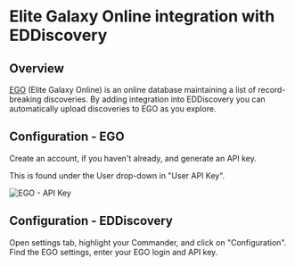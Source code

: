 # Elite Galaxy Online integration with EDDiscovery

## Overview
[EGO](http://www.elitegalaxyonline.com/) (Elite Galaxy Online) is an online database maintaining a list of record-breaking discoveries. By adding integration into EDDiscovery you can automatically upload discoveries to EGO as you explore.

## Configuration - EGO
Create an account, if you haven't already, and generate an API key.

This is found under the User drop-down in "User API Key".

![EGO - API Key](http://imgur.com/a/4pJA2)

## Configuration - EDDiscovery

<TODO>

Open settings tab, highlight your Commander, and click on "Configuration". Find the EGO settings, enter your EGO login and API key.
